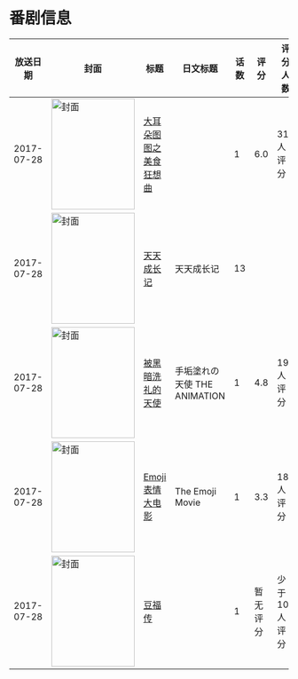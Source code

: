 # 番剧信息

|放送日期|封面|标题|日文标题|话数|评分|评分人数|
|---|---|---|---|---|---|---|
|2017-07-28|<img src="https://lain.bgm.tv/pic/cover/c/a9/94/216206_G4sjY.jpg" alt="封面" style="width:150px;height:200px;object-fit:cover;">|[大耳朵图图之美食狂想曲](https://bangumi.tv/subject/216206)||1|6.0|31人评分|
|2017-07-28|<img src="https://lain.bgm.tv/pic/cover/c/69/98/225031_Do6M2.jpg" alt="封面" style="width:150px;height:200px;object-fit:cover;">|[天天成长记](https://bangumi.tv/subject/225031)|天天成长记|13|||
|2017-07-28|<img src="https://bangumi.tv/img/no_icon_subject.png" alt="封面" style="width:150px;height:200px;object-fit:cover;">|[被黑暗洗礼的天使](https://bangumi.tv/subject/214146)|手垢塗れの天使 THE ANIMATION|1|4.8|190人评分|
|2017-07-28|<img src="https://lain.bgm.tv/pic/cover/c/5f/6b/204484_jC1C1.jpg" alt="封面" style="width:150px;height:200px;object-fit:cover;">|[Emoji表情大电影](https://bangumi.tv/subject/204484)|The Emoji Movie|1|3.3|18人评分|
|2017-07-28|<img src="https://lain.bgm.tv/pic/cover/c/32/44/213579_kFzuv.jpg" alt="封面" style="width:150px;height:200px;object-fit:cover;">|[豆福传](https://bangumi.tv/subject/213579)||1|暂无评分|少于10人评分|
